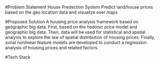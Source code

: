 #Problem Statement
House Predection System
Predict land/house prices based on the geo location data and visualize over maps






#Proposed Solution
A housing price analysis framework based on geographic big data. First, based on the hedonic price model and geographic big data. Then, data will be used for statistical and spatial analysis to explore the law of spatial distribution of housing prices. Finally, zonal nonlinear feature models are developed to conduct a regression analysis of housing prices and related factors.





#Tech Stack


